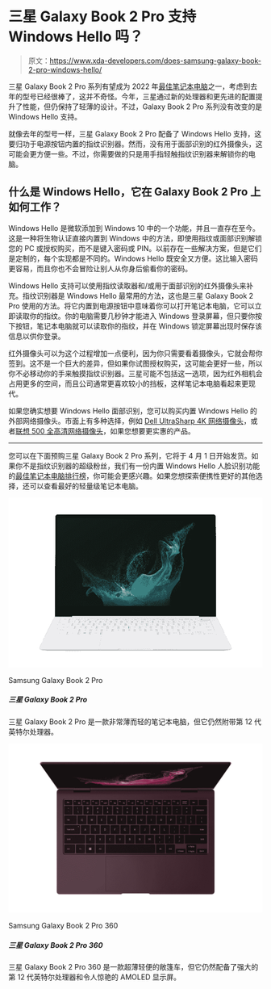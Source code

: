 # 三星 Galaxy Book 2 Pro 支持 Windows Hello 吗？

> 原文：<https://www.xda-developers.com/does-samsung-galaxy-book-2-pro-windows-hello/>

三星 Galaxy Book 2 Pro 系列有望成为 2022 年[最佳笔记本电脑](https://www.xda-developers.com/best-laptops/)之一，考虑到去年的型号已经很棒了，这并不奇怪。今年，三星通过新的处理器和更先进的配置提升了性能，但仍保持了轻薄的设计。不过，Galaxy Book 2 Pro 系列没有改变的是 Windows Hello 支持。

就像去年的型号一样，三星 Galaxy Book 2 Pro 配备了 Windows Hello 支持，这要归功于电源按钮内置的指纹识别器。然而，没有用于面部识别的红外摄像头，这可能会更方便一些。不过，你需要做的只是用手指轻触指纹识别器来解锁你的电脑。

## 什么是 Windows Hello，它在 Galaxy Book 2 Pro 上如何工作？

Windows Hello 是微软添加到 Windows 10 中的一个功能，并且一直存在至今。这是一种将生物认证直接内置到 Windows 中的方法，即使用指纹或面部识别解锁您的 PC 或授权购买，而不是键入密码或 PIN。以前存在一些解决方案，但是它们是定制的，每个实现都是不同的。Windows Hello 既安全又方便。这比输入密码更容易，而且你也不会冒险让别人从你身后偷看你的密码。

Windows Hello 支持可以使用指纹读取器和/或用于面部识别的红外摄像头来补充。指纹识别器是 Windows Hello 最常用的方法，这也是三星 Galaxy Book 2 Pro 使用的方法。将它内置到电源按钮中意味着你可以打开笔记本电脑，它可以立即读取你的指纹。你的电脑需要几秒钟才能进入 Windows 登录屏幕，但只要你按下按钮，笔记本电脑就可以读取你的指纹，并在 Windows 锁定屏幕出现时保存该信息以供你登录。

红外摄像头可以为这个过程增加一点便利，因为你只需要看着摄像头，它就会帮你签到。这不是一个巨大的差异，但如果你试图授权购买，这可能会更好一些，所以你不必移动你的手来触摸指纹识别器。三星可能不包括这一选项，因为红外相机会占用更多的空间，而且公司通常更喜欢较小的挡板，这样笔记本电脑看起来更现代。

如果您确实想要 Windows Hello 面部识别，您可以购买内置 Windows Hello 的外部网络摄像头。市面上有多种选择，例如 [Dell UltraSharp 4K 网络摄像头](https://www.amazon.com/Dell-UltraSharp-Privacy-Computer-Proximity/dp/B098GXD82C?tag=xda-21h706a-20&ascsubtag=UUxdaUeUpU7406&asc_refurl=https%3A%2F%2Fwww.xda-developers.com%2Fdoes-samsung-galaxy-book-2-pro-windows-hello%2F&asc_campaign=Short-Term)，或者[联想 500 全高清网络摄像头](https://www.amazon.com/dp/B0821RB61V?tag=xda-21h706a-20&ascsubtag=UUxdaUeUpU7406&asc_refurl=https%3A%2F%2Fwww.xda-developers.com%2Fdoes-samsung-galaxy-book-2-pro-windows-hello%2F&asc_campaign=Short-Term)，如果您想要更实惠的产品。

* * *

您可以在下面预购三星 Galaxy Book 2 Pro 系列，它将于 4 月 1 日开始发货。如果你不是指纹识别器的超级粉丝，我们有一份内置 Windows Hello 人脸识别功能的[最佳笔记本电脑排行榜](https://www.xda-developers.com/best-laptops-with-windows-hello/)，你可能会更感兴趣。如果您想探索便携性更好的其他选择，还可以查看最好的轻量级笔记本电脑。

 <picture>![The Samsung Galaxy Book 2 Pro takes everything its predecessor did and makes it better. It has more performance, a brighter display, and a better webcam, and it's just a fantastic lightweight laptop.](img/68b21ae5dec82cf7966d2c79fe4a325b.png)</picture> 

Samsung Galaxy Book 2 Pro

##### 三星 Galaxy Book 2 Pro

三星 Galaxy Book 2 Pro 是一款非常薄而轻的笔记本电脑，但它仍然附带第 12 代英特尔处理器。

 <picture>![The Samsung Galaxy Book 2 Pro 360 is an impressively thin convertible laptop with top-tier performance and a stunning AMOLED display.](img/3efbdcbc3b3e54befc448b6aac0791c1.png)</picture> 

Samsung Galaxy Book 2 Pro 360

##### 三星 Galaxy Book 2 Pro 360

三星 Galaxy Book 2 Pro 360 是一款超薄轻便的敞篷车，但它仍然配备了强大的第 12 代英特尔处理器和令人惊艳的 AMOLED 显示屏。